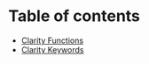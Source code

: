 # Table of contents

* [Clarity Functions](reference/functions.md)
* [Clarity Keywords](reference/keywords.md)

